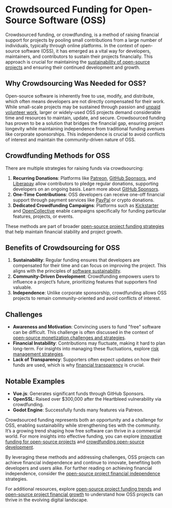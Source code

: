 # Crowdsourced Funding for Open-Source Software (OSS)

Crowdsourced funding, or crowdfunding, is a method of raising financial support for projects by pooling small contributions from a large number of individuals, typically through online platforms. In the context of open-source software (OSS), it has emerged as a vital way for developers, maintainers, and contributors to sustain their projects financially. This approach is crucial for maintaining the [sustainability of open-source projects](https://www.license-token.com/wiki/sustainable-funding-open-source) and ensuring their continued development and growth.

## Why Crowdsourcing Was Needed for OSS?

Open-source software is inherently free to use, modify, and distribute, which often means developers are not directly compensated for their work. While small-scale projects may be sustained through passion and [unpaid volunteer work](https://www.license-token.com/wiki/unpaid-volunteer-work), larger or widely-used OSS projects demand considerable time and resources to maintain, update, and secure. Crowdsourced funding has proven to be a solution that bridges the financial gap, ensuring project longevity while maintaining independence from traditional funding avenues like corporate sponsorships. This independence is crucial to avoid conflicts of interest and maintain the community-driven nature of OSS.

## Crowdfunding Methods for OSS

There are multiple strategies for raising funds via crowdsourcing:

1. **Recurring Donations**: Platforms like [Patreon](https://www.patreon.com/), [GitHub Sponsors](https://github.com/sponsors), and [Liberapay](https://liberapay.com/) allow contributors to pledge regular donations, supporting developers on an ongoing basis. Learn more about [GitHub Sponsors](https://www.license-token.com/wiki/what-is-git-hub-sponsors).
2. **One-Time Contributions**: OSS developers can receive one-off financial support through payment services like [PayPal](https://www.paypal.com/) or crypto donations.
3. **Dedicated Crowdfunding Campaigns**: Platforms such as [Kickstarter](https://www.kickstarter.com/) and [OpenCollective](https://opencollective.com/) enable campaigns specifically for funding particular features, projects, or events.

These methods are part of broader [open-source project funding strategies](https://www.license-token.com/wiki/open-source-project-funding-strategies) that help maintain financial stability and project growth.

## Benefits of Crowdsourcing for OSS

1. **Sustainability**: Regular funding ensures that developers are compensated for their time and can focus on improving the project. This aligns with the principles of [software sustainability](https://www.license-token.com/wiki/software-sustainability).
2. **Community-Driven Development**: Crowdfunding empowers users to influence a project’s future, prioritizing features that supporters find valuable.
3. **Independence**: Unlike corporate sponsorship, crowdfunding allows OSS projects to remain community-oriented and avoid conflicts of interest.

## Challenges

- **Awareness and Motivation**: Convincing users to fund "free" software can be difficult. This challenge is often discussed in the context of [open-source monetization challenges and strategies](https://www.license-token.com/wiki/open-source-monetization-challenges-and-strategies).
- **Financial Instability**: Contributions may fluctuate, making it hard to plan long-term. For insights into managing these fluctuations, explore [risk management strategies](https://www.license-token.com/wiki/risk-management-strategies).
- **Lack of Transparency**: Supporters often expect updates on how their funds are used, which is why [financial transparency](https://www.license-token.com/wiki/open-source-project-financial-transparency) is crucial.

## Notable Examples

- **Vue.js**: Generates significant funds through GitHub Sponsors.
- **OpenSSL**: Raised over $300,000 after the Heartbleed vulnerability via crowdfunding.
- **Godot Engine**: Successfully funds many features via Patreon.

Crowdsourced funding represents both an opportunity and a challenge for OSS, enabling sustainability while strengthening ties with the community. It’s a growing trend shaping how free software can thrive in a commercial world. For more insights into effective funding, you can explore [innovative funding for open-source projects](https://www.license-token.com/wiki/innovative-funding-for-open-source-projects) and [crowdfunding open-source development](https://www.license-token.com/wiki/crowdfunding-open-source-development).

By leveraging these methods and addressing challenges, OSS projects can achieve financial independence and continue to innovate, benefiting both developers and users alike. For further reading on achieving financial independence, consider the [open-source project financial independence](https://www.license-token.com/wiki/open-source-project-financial-independence) strategies.

For additional resources, explore [open-source project funding trends](https://www.license-token.com/wiki/open-source-project-funding-trends) and [open-source project financial growth](https://www.license-token.com/wiki/open-source-project-financial-growth) to understand how OSS projects can thrive in the evolving digital landscape.